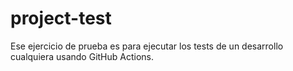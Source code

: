 # project-test
Ese ejercicio de prueba es para ejecutar los tests de un desarrollo cualquiera usando GitHub Actions.
